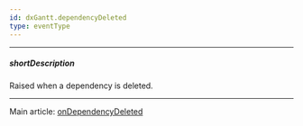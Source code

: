 ```yaml
---
id: dxGantt.dependencyDeleted
type: eventType
---
```

---
##### shortDescription
Raised when a dependency is deleted.

---
Main article: [onDependencyDeleted](/Documentation/ApiReference/UI_Components/dxGantt/Configuration/#onDependencyDeleted)
